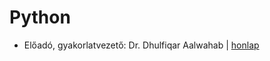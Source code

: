 # Python

- Előadó, gyakorlatvezető: Dr. Dhulfiqar Aalwahab | [honlap](https://aalwahab.web.elte.hu/)

